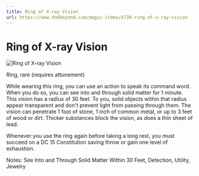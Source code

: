 ```yaml
---
title: Ring of X-ray Vision
url: https://www.dndbeyond.com/magic-items/4738-ring-of-x-ray-vision
---
```


# Ring of X-ray Vision

![Ring of X-ray Vision](ring-of-x-ray-vision.png)

Ring, rare (requires attunement)

While wearing this ring, you can use an action to speak its command word. When you do so, you can see into and through solid matter for 1 minute. This vision has a radius of 30 feet. To you, solid objects within that radius appear transparent and don't prevent light from passing through them. The vision can penetrate 1 foot of stone, 1 inch of common metal, or up to 3 feet of wood or dirt. Thicker substances block the vision, as does a thin sheet of lead.

Whenever you use the ring again before taking a long rest, you must succeed on a DC 15 Constitution saving throw or gain one level of exhaustion.

Notes: See Into and Through Solid Matter Within 30 Feet, Detection, Utility, Jewelry